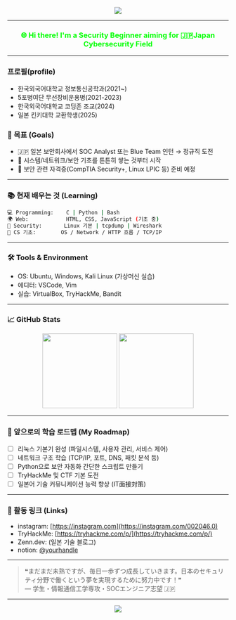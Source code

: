 <!-- 상단 동적 소개 -->
<p align="center">
  <img src="https://readme-typing-svg.herokuapp.com?font=Fira+Code&size=24&pause=1000&color=00FF00&center=true&vCenter=true&multiline=true&width=700&lines=🇰🇷+정보통신공학+전공생;🇯🇵+일본에서+보안전문가+되기+도전+중;🌱+웹+%7C+파이썬+%7C+C+%7C+Bash+%7C+보안+공부+시작했습니다!">
</p>

---

<h3 align="center" style="color:#00ff00">🌐 Hi there! I'm <span style="color:#00ff00">a Security Beginner</span> aiming for 🇯🇵Japan Cybersecurity Field</h3>

---
### 프로필(profile)

- 한국외국어대학교 정보통신공학과(2021~)
- 5포병여단 무선장비운용병(2021-2023)
- 한국외국어대학교 코딩존 조교(2024)
- 일본 킨키대학 교환학생(2025)

### 🎯 목표 (Goals)

- 🇯🇵 일본 보안회사에서 SOC Analyst 또는 Blue Team 인턴 → 정규직 도전
- 🧠 시스템/네트워크/보안 기초를 튼튼히 쌓는 것부터 시작
- 📗 보안 관련 자격증(CompTIA Security+, Linux LPIC 등) 준비 예정

---

### 📚 현재 배우는 것 (Learning)

```bash
💻 Programming:    C | Python | Bash
🌍 Web:            HTML, CSS, JavaScript (기초 중)
🔐 Security:       Linux 기본 | tcpdump | Wireshark
🧠 CS 기초:        OS / Network / HTTP 흐름 / TCP/IP
```

---

### 🛠️ Tools & Environment

- OS: Ubuntu, Windows, Kali Linux (가상머신 실습)
- 에디터: VSCode, Vim
- 실습: VirtualBox, TryHackMe, Bandit

---

### 📈 GitHub Stats

<div align="center">
  <img height="170" src="https://github-readme-stats.vercel.app/api?username=your-username&show_icons=true&theme=radical&title_color=00ff00&text_color=00ff00&bg_color=000000" />
  <img height="170" src="https://github-readme-stats.vercel.app/api/top-langs/?username=your-username&layout=compact&theme=radical&title_color=00ff00&text_color=00ff00&bg_color=000000" />
</div>

---

### 🌱 앞으로의 학습 로드맵 (My Roadmap)

- [ ] 리눅스 기본기 완성 (파일시스템, 사용자 관리, 서비스 제어)
- [ ] 네트워크 구조 학습 (TCP/IP, 포트, DNS, 패킷 분석 등)
- [ ] Python으로 보안 자동화 간단한 스크립트 만들기
- [ ] TryHackMe 및 CTF 기본 도전
- [ ] 일본어 기술 커뮤니케이션 능력 향상 (IT面接対策)

---

### 🔗 활동 링크 (Links)

- instagram: [https://instagram.com](https://instagram.com/002046.0)
- TryHackMe: [https://tryhackme.com/p/](https://tryhackme.com/p/)
- Zenn.dev: (일본 기술 블로그)
- notion: [@yourhandle]([https://twitter.com/yourhandle](https://www.notion.so/IT-1b3d634f60df80f48863ebbf879b8d9e))

---

> ❝まだまだ未熟ですが、毎日一歩ずつ成長していきます。日本のセキュリティ分野で働くという夢を実現するために努力中です！❞  
> — 学生・情報通信工学専攻・SOCエンジニア志望 🇯🇵

---

<div align="center">
  <img src="https://capsule-render.vercel.app/api?type=waving&color=00FF00&height=100&section=footer"/>
</div>



